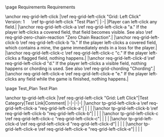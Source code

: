 \page Requirements Requirements

\anchor req-grid-left-click
|\ref req-grid-left-click "Grid: Left Click" &emsp; Version: 1 &emsp; \ref tp-grid-left-click "Test Plan"|
|:-|
|Player can left-click any field.|
|\anchor req-grid-left-click-a \ref req-grid-left-click-a "a." If the player left-clicks a covered field, that field becomes visible. See also \ref req-grid-zero-chain-reaction "Zero Chain Reaction".|
|\anchor req-grid-left-click-b \ref req-grid-left-click-b "b." If the player left-clicks a covered field, which contains a mine, the game immediately ends in a loss for the player.|
|\anchor req-grid-left-click-c \ref req-grid-left-click-c "c." If the player left-clicks a flagged field, nothing happens.|
|\anchor req-grid-left-click-d \ref req-grid-left-click-d "d." If the player left-clicks a visible field, nothing happens or chording is used. See also \ref req-grid-chording "Chording".|
|\anchor req-grid-left-click-e \ref req-grid-left-click-e "e." If the player left-clicks any field while the game is finished, nothing happens.|


\page Test_Plan Test Plan

\anchor tp-grid-left-click
|\ref req-grid-left-click "Grid: Left Click"|Test Category|Test Link|Comment|
|-|-|-|-|
|\anchor tp-grid-left-click-a \ref req-grid-left-click-a "req-grid-left-click-a"| | | |
|\anchor tp-grid-left-click-b \ref req-grid-left-click-b "req-grid-left-click-b"| | | |
|\anchor tp-grid-left-click-c \ref req-grid-left-click-c "req-grid-left-click-c"| | | |
|\anchor tp-grid-left-click-d \ref req-grid-left-click-d "req-grid-left-click-d"| | | |
|\anchor tp-grid-left-click-e \ref req-grid-left-click-e "req-grid-left-click-e"| | | |
